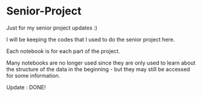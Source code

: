 # Senior-Project
Just for my senior project updates :)


I will be keeping the codes that I used to do the senior project here. 

Each notebook is for each part of the project.

Many notebooks are no longer used since they are only used to learn about the structure of the data in the beginning - but they may still be accessed for some information.

Update : DONE!
